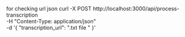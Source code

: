 for checking url json 
curl -X POST http://localhost:3000/api/process-transcription \
-H "Content-Type: application/json" \
-d '{
  "transcription_url": ".txt file "
}'


